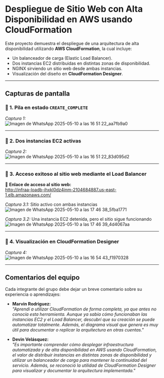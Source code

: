 # Despliegue de Sitio Web con Alta Disponibilidad en AWS usando CloudFormation

Este proyecto demuestra el despliegue de una arquitectura de alta disponibilidad utilizando **AWS CloudFormation**, la cual incluye:

- Un balanceador de carga (Elastic Load Balancer).
- Dos instancias EC2 distribuidas en distintas zonas de disponibilidad.
- NGINX sirviendo un sitio web desde ambas instancias.
- Visualización del diseño en **CloudFormation Designer**.

---

## Capturas de pantalla

### 📌 1. Pila en estado `CREATE_COMPLETE`
*Captura 1:*  
![Imagen de WhatsApp 2025-05-10 a las 16 51 22_aa7fb9a0](https://github.com/user-attachments/assets/317913ec-738a-4207-a658-e9d3b36049dc)


---

### 📌 2. Dos instancias EC2 activas
*Captura 2:*  
![Imagen de WhatsApp 2025-05-10 a las 16 51 22_83d095d2](https://github.com/user-attachments/assets/471cd72c-8578-462c-8b38-e0d4c164e5b9)


---

### 📌 3. Acceso exitoso al sitio web mediante el Load Balancer
🔗 **Enlace de acceso al sitio web:**  
http://infraa-loadb-ihxkl0dz4inm-2104684887.us-east-1.elb.amazonaws.com/

*Captura 3.1:* Sitio activo con ambas instancias  
![Imagen de WhatsApp 2025-05-10 a las 17 46 38_5fba1771](https://github.com/user-attachments/assets/310d7215-77dc-4850-a56a-6626bf33da88)


*Captura 3.2:* Una instancia EC2 detenida, pero el sitio sigue funcionando  
![Imagen de WhatsApp 2025-05-10 a las 17 46 39_4d4067aa](https://github.com/user-attachments/assets/4cbaf7f7-0be3-4266-90e6-e65b5c27cfe4)


---

### 📌 4. Visualización en CloudFormation Designer
*Captura 4:*  
![Imagen de WhatsApp 2025-05-10 a las 16 54 43_f1970328](https://github.com/user-attachments/assets/9fd993a7-c14b-4df6-9882-f7504fc746f1)


---

## Comentarios del equipo

Cada integrante del grupo debe dejar un breve comentario sobre su experiencia o aprendizajes:

- **Marvin Rodriguez:**  
  _"Aprendí a utilizar CloudFormation de forma completa, ya que antes no conocía esta herramienta. Aunque ya sabía cómo funcionaban las instancias EC2 y el Load Balancer, descubrí que su creación se puede automatizar totalmente. Además, el diagrama visual que genera es muy útil para documentar o replicar la arquitectura en otras cuentas."_  

- **Devin Velásquez:**  
  _"Es importante comprender cómo desplegar infraestructura automatizada y de alta disponibilidad en AWS usando CloudFormation, el valor de distribuir instancias en distintas zonas de disponibilidad y utilizar un balanceador de carga para mantener la continuidad del servicio. Además, se reconoció la utilidad de CloudFormation Designer para visualizar y documentar la arquitectura implementada."_  
 
 



